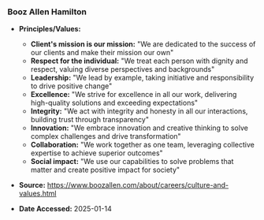 ### Booz Allen Hamilton

- **Principles/Values:**
  - **Client's mission is our mission:** "We are dedicated to the success of our clients and make their mission our own"
  - **Respect for the individual:** "We treat each person with dignity and respect, valuing diverse perspectives and backgrounds"
  - **Leadership:** "We lead by example, taking initiative and responsibility to drive positive change"
  - **Excellence:** "We strive for excellence in all our work, delivering high-quality solutions and exceeding expectations"
  - **Integrity:** "We act with integrity and honesty in all our interactions, building trust through transparency"
  - **Innovation:** "We embrace innovation and creative thinking to solve complex challenges and drive transformation"
  - **Collaboration:** "We work together as one team, leveraging collective expertise to achieve superior outcomes"
  - **Social impact:** "We use our capabilities to solve problems that matter and create positive impact for society"

- **Source:** https://www.boozallen.com/about/careers/culture-and-values.html
- **Date Accessed:** 2025-01-14